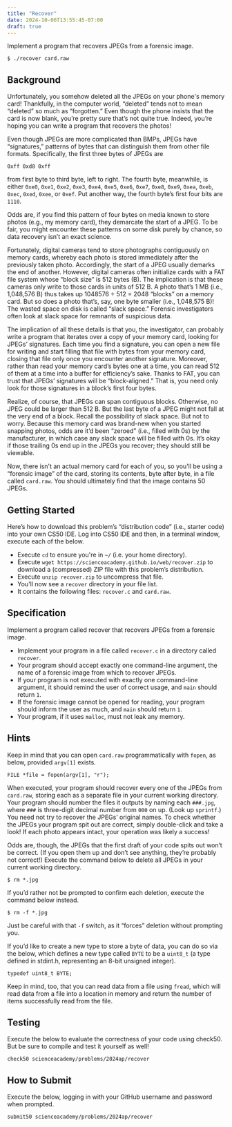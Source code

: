 ```yaml
---
title: "Recover"
date: 2024-10-06T13:55:45-07:00
draft: true
---
```

Implement a program that recovers JPEGs from a forensic image.
<!--more-->

```
$ ./recover card.raw
```

## Background

Unfortunately, you somehow deleted all the JPEGs on your phone's memory card! Thankfully, in the computer world, “deleted” tends not to mean “deleted” so much as “forgotten.” Even though the phone insists that the card is now blank, you’re pretty sure that’s not quite true. Indeed, you’re hoping you can write a program that recovers the photos!

Even though JPEGs are more complicated than BMPs, JPEGs have “signatures,” patterns of bytes that can distinguish them from other file formats. Specifically, the first three bytes of JPEGs are

```
0xff 0xd8 0xff
```

from first byte to third byte, left to right. The fourth byte, meanwhile, is either `0xe0`, `0xe1`, `0xe2`, `0xe3`, `0xe4`, `0xe5`, `0xe6`, `0xe7`, `0xe8`, `0xe9`, `0xea`, `0xeb`, `0xec`, `0xed`, `0xee`, or `0xef`. Put another way, the fourth byte’s first four bits are `1110`.

Odds are, if you find this pattern of four bytes on media known to store photos (e.g., my memory card), they demarcate the start of a JPEG. To be fair, you might encounter these patterns on some disk purely by chance, so data recovery isn’t an exact science.

Fortunately, digital cameras tend to store photographs contiguously on memory cards, whereby each photo is stored immediately after the previously taken photo. Accordingly, the start of a JPEG usually demarks the end of another. However, digital cameras often initialize cards with a FAT file system whose “block size” is 512 bytes (B). The implication is that these cameras only write to those cards in units of 512 B. A photo that’s 1 MB (i.e., 1,048,576 B) thus takes up 1048576 ÷ 512 = 2048 “blocks” on a memory card. But so does a photo that’s, say, one byte smaller (i.e., 1,048,575 B)! The wasted space on disk is called “slack space.” Forensic investigators often look at slack space for remnants of suspicious data.

The implication of all these details is that you, the investigator, can probably write a program that iterates over a copy of your memory card, looking for JPEGs’ signatures. Each time you find a signature, you can open a new file for writing and start filling that file with bytes from your memory card, closing that file only once you encounter another signature. Moreover, rather than read your memory card’s bytes one at a time, you can read 512 of them at a time into a buffer for efficiency’s sake. Thanks to FAT, you can trust that JPEGs’ signatures will be “block-aligned.” That is, you need only look for those signatures in a block’s first four bytes.

Realize, of course, that JPEGs can span contiguous blocks. Otherwise, no JPEG could be larger than 512 B. But the last byte of a JPEG might not fall at the very end of a block. Recall the possibility of slack space. But not to worry. Because this memory card was brand-new when you started snapping photos, odds are it’d been “zeroed” (i.e., filled with 0s) by the manufacturer, in which case any slack space will be filled with 0s. It’s okay if those trailing 0s end up in the JPEGs you recover; they should still be viewable.

Now, there isn't an actual memory card for each of you, so you'll be using a “forensic image” of the card, storing its contents, byte after byte, in a file called `card.raw`. You should ultimately find that the image contains 50 JPEGs.

## Getting Started

Here’s how to download this problem’s “distribution code” (i.e., starter code) into your own CS50 IDE. Log into CS50 IDE and then, in a terminal window, execute each of the below.

* Execute `cd` to ensure you're in `~/` (i.e. your home directory).
* Execute `wget https://scienceacademy.github.io/web/recover.zip` to download a (compressed) ZIP file with this problem’s distribution.
* Execute `unzip recover.zip` to uncompress that file.
* You'll now see a `recover` directory in your file list.
* It contains the following files: `recover.c` and `card.raw`.

## Specification

Implement a program called recover that recovers JPEGs from a forensic image.

* Implement your program in a file called `recover.c` in a directory called `recover`.
* Your program should accept exactly one command-line argument, the name of a forensic image from which to recover JPEGs.
* If your program is not executed with exactly one command-line argument, it should remind the user of correct usage, and `main` should return `1`.
* If the forensic image cannot be opened for reading, your program should inform the user as much, and `main` should return `1`.
* Your program, if it uses `malloc`, must not leak any memory.

## Hints

Keep in mind that you can open `card.raw` programmatically with `fopen`, as below, provided `argv[1]` exists.

```
FILE *file = fopen(argv[1], "r");
```

When executed, your program should recover every one of the JPEGs from `card.raw`, storing each as a separate file in your current working directory. Your program should number the files it outputs by naming each `###.jpg`, where `###` is three-digit decimal number from `000` on up. (Look up `sprintf`.) You need not try to recover the JPEGs’ original names. To check whether the JPEGs your program spit out are correct, simply double-click and take a look! If each photo appears intact, your operation was likely a success!

Odds are, though, the JPEGs that the first draft of your code spits out won’t be correct. (If you open them up and don’t see anything, they’re probably not correct!) Execute the command below to delete all JPEGs in your current working directory.

```
$ rm *.jpg
```

If you’d rather not be prompted to confirm each deletion, execute the command below instead.

```
$ rm -f *.jpg
```

Just be careful with that `-f` switch, as it “forces” deletion without prompting you.

If you’d like to create a new type to store a byte of data, you can do so via the below, which defines a new type called `BYTE` to be a `uint8_t` (a type defined in stdint.h, representing an 8-bit unsigned integer).

```
typedef uint8_t BYTE;
```

Keep in mind, too, that you can read data from a file using `fread`, which will read data from a file into a location in memory and return the number of items successfully read from the file.

## Testing

Execute the below to evaluate the correctness of your code using check50. But be sure to compile and test it yourself as well!

```
check50 scienceacademy/problems/2024ap/recover
```

## How to Submit

Execute the below, logging in with your GitHub username and password when prompted.
```
submit50 scienceacademy/problems/2024ap/recover
```